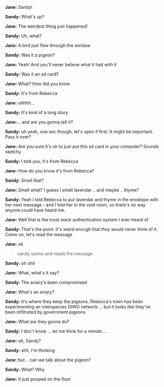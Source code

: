 **Jane:** Sandy!

**Sandy:** What's up?

**Jane:** The weirdest thing just happened!

**Sandy:** Uh, what?

**Jane:** A  bird just flew through the window

**Sandy:** Was it a pigeon?

**Jane:** Yeah! And you'll never believe what it had with it

**Sandy:** Was it an sd card?

**Jane:** What? How did you know

**Sandy:** It's from Rebecca

**Jane:** uhhhh...

**Sandy:** It's kind of a long story

**Jane:** .. and are you gonna tell it?

**Sandy:** uh yeah, one sec though, let's open it first. It might be important. Pass it over?

**Jane:** Are you sure it's ok to just put this sd card in your computer? Sounds sketchy

**Sandy:** I told you, it's from Rebecca

**Jane:** How do you know it's from Rebecca?

**Sandy:** Smell that?

**Jane:** Smell what? I guess I smell lavendar .. and maybe .. thyme?

**Sandy:** Yeah I told Rebecca to put lavendar and thyme in the envelope with her next message - and I told her in the void room, so there's no way anyone could have heard me. 

**Jane:** Well that is the most wack authentication system I ever heard of

**Sandy:** That's the point. It's weird enough that *they* would never think of it. Come on, let's read the message

**Jane:** ok


> sandy opens and reads the message


**Sandy:** oh shit

**Jane:** What, what's it say?

**Sandy:** The aviary's been compromised

**Jane:** What's an aviary?

**Sandy:** It's where they keep the pigeons. Rebecca's town has been experimenting an interspecies DIWO network ... but it looks like they've been infiltrated by government pigeons

**Jane:** What are they gonna do?

**Sandy:** I don't know ... let me think for a minute ...

**Jane:** uh, Sandy?

**Sandy:** shh, I'm thinking

**Jane:** but .. can we talk about the pigeon?

**Sandy:** What? Why

**Jane:** It just pooped on the floor
